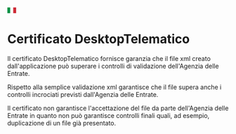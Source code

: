 [![it](https://github.com/zeroincombenze/grymb/blob/master/flags/it_IT.png)](https://www.facebook.com/groups/openerp.italia/)

Certificato DesktopTelematico
=============================

Il certificato DesktopTelematico fornisce garanzia che il file xml creato
dall'applicazione può superare i controlli di validazione dell'Agenzia delle Entrate.

Rispetto alla semplice validazione xml garantisce che il file supera anche i
controlli incrociati previsti dall'Agenzia delle Entrate.

Il certificato non garantisce l'accettazione del file da parte dell'Agenzia delle Entrate
in quanto non può garantisce controlli finali quali, ad esempio, duplicazione di
un file già presentato.
